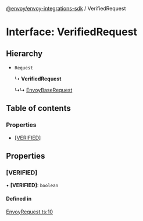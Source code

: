 [@envoy/envoy-integrations-sdk](../README.md) / VerifiedRequest

# Interface: VerifiedRequest

## Hierarchy

- `Request`

  ↳ **VerifiedRequest**

  ↳↳ [EnvoyBaseRequest](envoybaserequest.md)

## Table of contents

### Properties

- [[VERIFIED]](verifiedrequest.md#[verified])

## Properties

### [VERIFIED]

• **[VERIFIED]**: `boolean`

#### Defined in

[EnvoyRequest.ts:10](https://github.com/envoy/envoy-integrations-sdk-nodejs/blob/a7d8339/src/EnvoyRequest.ts#L10)

